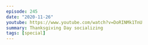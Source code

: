 ```yaml
---
episode: 245
date: "2020-11-26"
youtube: https://www.youtube.com/watch?v=DoRINMk1TnU
summary: Thanksgiving Day socializing
tags: [special]
---
```

